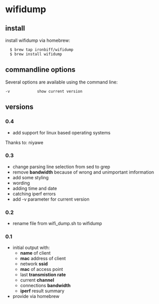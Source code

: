 # wifidump

## install

install wifidump via homebrew:
```shell
  $ brew tap ironbiff/wifidump
  $ brew install wifidump
```

## commandline options
Several options are available using the command line:

    -v            show current version


## versions

### 0.4

- add support for linux based operating systems

Thanks to:
niyawe

### 0.3
- change parsing line selection from sed to grep
- remove __bandwidth__ because of wrong and unimportant imformation
- add some styling
- wording
- adding time and date
- catching iperf errors
- add -v parameter for current version

### 0.2
- rename file from wifi\_dump.sh to wifidump

### 0.1
- initial output with:
  * __name__ of client
  * __mac__ address of client
  * network __ssid__
  * __mac__ of access point
  * last __transmistion rate__
  * current __channel__
  * connections __bandwidth__
  * __iperf__ result summary
- provide via homebrew
